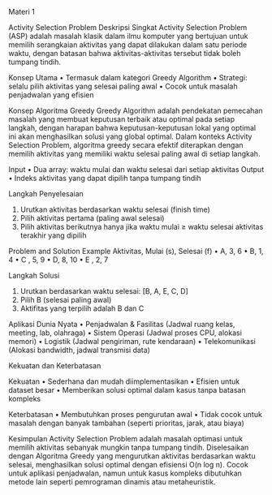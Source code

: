 Materi 1

Activity Selection Problem 
Deskripsi Singkat Activity Selection Problem (ASP) adalah masalah klasik dalam ilmu komputer yang bertujuan untuk memilih serangkaian aktivitas yang dapat dilakukan dalam satu periode waktu, dengan batasan bahwa aktivitas-aktivitas tersebut tidak boleh tumpang tindih.

Konsep Utama 
• Termasuk dalam kategori Greedy Algorithm 
• Strategi: selalu pilih aktivitas yang selesai paling awal 
• Cocok untuk masalah penjadwalan yang efisien

Konsep Algoritma Greedy Greedy Algorithm adalah pendekatan pemecahan masalah yang membuat keputusan terbaik atau optimal pada setiap langkah, dengan harapan bahwa keputusan-keputusan lokal yang optimal ini akan menghasilkan solusi yang global optimal. Dalam konteks Activity Selection Problem, algoritma greedy secara efektif diterapkan dengan memilih aktivitas yang memiliki waktu selesai paling awal di setiap langkah.

Input 
• Dua array: waktu mulai dan waktu selesai dari setiap aktivitas Output 
• Indeks aktivitas yang dapat dipilih tanpa tumpang tindih

Langkah Penyelesaian
1. Urutkan aktivitas berdasarkan waktu selesai (finish time)
2. Pilih aktivitas pertama (paling awal selesai)
3. Pilih aktivitas berikutnya hanya jika waktu mulai ≥ waktu selesai aktivitas terakhir yang dipilih

Problem and Solution Example Aktivitas, Mulai (s), Selesai (f) • A, 3, 6 • B, 1, 4 • C , 5, 9 • D, 8, 10 • E , 2, 7

Langkah Solusi
1. Urutkan berdasarkan waktu selesai: [B, A, E, C, D]
2. Pilih B (selesai paling awal)
3. Aktifitas yang terpilih adalah B dan C
   
Aplikasi Dunia Nyata 
• Penjadwalan & Fasilitas (Jadwal ruang kelas, meeting, lab, olahraga) 
• Sistem Operasi (Jadwal proses CPU, alokasi memori) 
• Logistik (Jadwal pengiriman, rute kendaraan) 
• Telekomunikasi (Alokasi bandwidth, jadwal transmisi data)

Kekuatan dan Keterbatasan

Kekuatan 
• Sederhana dan mudah diimplementasikan 
• Efisien untuk dataset besar 
• Memberikan solusi optimal dalam kasus tanpa batasan kompleks

Keterbatasan 
• Membutuhkan proses pengurutan awal 
• Tidak cocok untuk masalah dengan banyak tambahan (seperti prioritas, jarak, atau biaya)

Kesimpulan Activity Selection Problem adalah masalah optimasi untuk memilih aktivitas sebanyak mungkin tanpa tumpang tindih. Diselesaikan dengan Algoritma Greedy yang mengurutkan aktivitas berdasarkan waktu selesai, menghasilkan solusi optimal dengan efisiensi O(n log n). Cocok untuk aplikasi penjadwalan, namun untuk kasus kompleks dibutuhkan metode lain seperti pemrograman dinamis atau metaheuristik.

